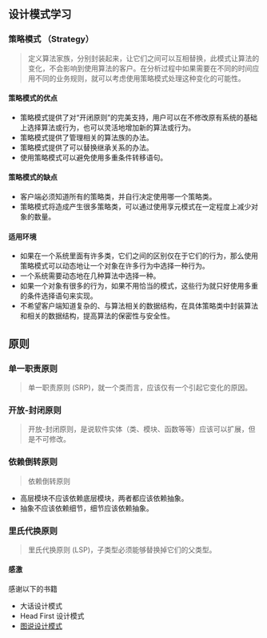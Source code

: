 ## 设计模式学习

### 策略模式 （Strategy）

>  定义算法家族，分别封装起来，让它们之间可以互相替换，此模式让算法的变化，不会影响到使用算法的客户。在分析过程中如果需要在不同的时间应用不同的业务规则，就可以考虑使用策略模式处理这种变化的可能性。

#### 策略模式的优点

* 策略模式提供了对“开闭原则”的完美支持，用户可以在不修改原有系统的基础上选择算法或行为，也可以灵活地增加新的算法或行为。
* 策略模式提供了管理相关的算法族的办法。
* 策略模式提供了可以替换继承关系的办法。
* 使用策略模式可以避免使用多重条件转移语句。
   
#### 策略模式的缺点 

* 客户端必须知道所有的策略类，并自行决定使用哪一个策略类。
* 策略模式将造成产生很多策略类，可以通过使用享元模式在一定程度上减少对象的数量。
  

#### 适用环境
* 如果在一个系统里面有许多类，它们之间的区别仅在于它们的行为，那么使用策略模式可以动态地让一个对象在许多行为中选择一种行为。
* 一个系统需要动态地在几种算法中选择一种。
* 如果一个对象有很多的行为，如果不用恰当的模式，这些行为就只好使用多重的条件选择语句来实现。
* 不希望客户端知道复杂的、与算法相关的数据结构，在具体策略类中封装算法和相关的数据结构，提高算法的保密性与安全性。



## 原则

### 单一职责原则

> 单一职责原则 (SRP)，就一个类而言，应该仅有一个引起它变化的原因。


### 开放-封闭原则

> 开放-封闭原则，是说软件实体（类、模块、函数等等）应该可以扩展，但是不可修改。

 
### 依赖倒转原则

> 依赖倒转原则

* 高层模块不应该依赖底层模块，两者都应该依赖抽象。
* 抽象不应该依赖细节，细节应该依赖抽象。

### 里氏代换原则

> 里氏代换原则 (LSP)，子类型必须能够替换掉它们的父类型。


 
#### 感激
感谢以下的书籍
* 大话设计模式 
* Head First 设计模式 
* [图说设计模式](http://design-patterns.readthedocs.org/)
